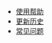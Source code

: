   * [使用帮助](https://code.google.com/p/my-chrome/wiki/Guide)
  * [更新历史](https://code.google.com/p/my-chrome/wiki/History)
  * [常见问题](https://code.google.com/p/my-chrome/wiki/FQA)